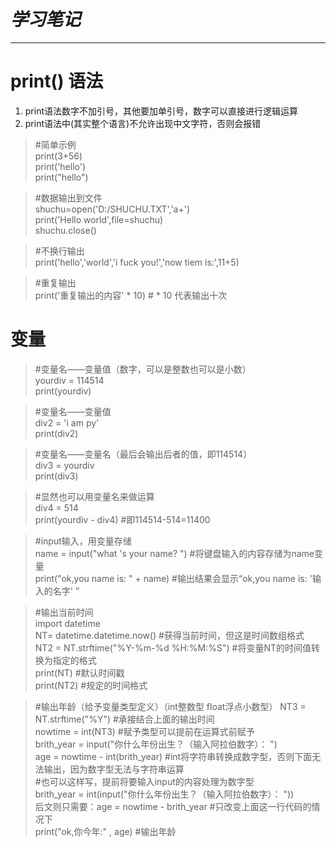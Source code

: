 # *学习笔记*
----------

# print() 语法

1. print语法数字不加引号，其他要加单引号，数字可以直接进行逻辑运算
2. print语法中(其实整个语言)不允许出现中文字符，否则会报错


> #简单示例<br>
print(3+56)<br>
print('hello')<br>
print("hello")

> #数据输出到文件<br>
shuchu=open('D:/SHUCHU.TXT','a+')<br>
print('Hello world',file=shuchu)<br>
shuchu.close()

> #不换行输出<br>
print('hello','world','i fuck you!','now tiem is:',11+5)

> #重复输出<br>
print('重复输出的内容' * 10) # * 10 代表输出十次



# 变量

> #变量名——变量值（数字，可以是整数也可以是小数）<br>
yourdiv = 114514 <br>
print(yourdiv)

> #变量名——变量值<br>
div2 = 'i am py'<br>
print(div2)

> #变量名——变量名（最后会输出后者的值，即114514）<br>
div3 = yourdiv<br>
print(div3)

> #显然也可以用变量名来做运算<br>
div4 = 514<br>
print(yourdiv - div4) #即114514-514=11400

> #input输入，用变量存储<br>
name = input("what 's your name? ")  #将键盘输入的内容存储为name变量<br>
print("ok,you name is: "  + name)   #输出结果会显示“ok,you name is: '输入的名字' ”

> #输出当前时间<br>
import datetime  <br>
NT= datetime.datetime.now()  #获得当前时间，但这是时间数组格式<br>
NT2 = NT.strftime("%Y-%m-%d %H:%M:%S")  #将变量NT的时间值转换为指定的格式<br>
print(NT)  #默认时间戳<br>
print(NT2) #规定的时间格式


> #输出年龄（给予变量类型定义）（int整数型 float浮点小数型）
NT3 = NT.strftime("%Y") #承接结合上面的输出时间 <br>
nowtime = int(NT3) #赋予类型可以提前在运算式前赋予<br>
brith_year = input("你什么年份出生？（输入阿拉伯数字）：  ")<br>
age = nowtime - int(brith_year) #int将字符串转换成数字型，否则下面无法输出，因为数字型无法与字符串运算<br>
#也可以这样写，提前将要输入input的内容处理为数字型<br>
brith_year = int(input("你什么年份出生？（输入阿拉伯数字）：  "))<br>
后文则只需要：age = nowtime - brith_year #只改变上面这一行代码的情况下<br>
print("ok,你今年:" , age)  #输出年龄<br>
